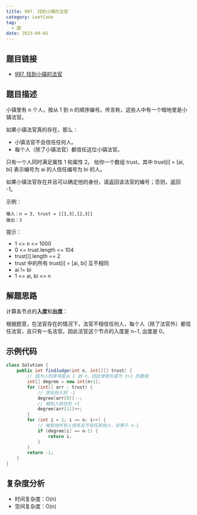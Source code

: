 ```yaml
---
title: 997. 找到小镇的法官
category: LeetCode
tag:
  - 图
date: 2023-04-01
---
```


## 题目链接

- [997. 找到小镇的法官](https://leetcode.cn/problems/find-the-town-judge/description/)

## 题目描述 <Badge text="简单" type="tip"/>

小镇里有 n 个人，按从 1 到 n 的顺序编号。传言称，这些人中有一个暗地里是小镇法官。

如果小镇法官真的存在，那么：

- 小镇法官不会信任任何人。
- 每个人（除了小镇法官）都信任这位小镇法官。

只有一个人同时满足属性 1 和属性 2。
给你一个数组 trust，其中 trust[i] = [ai, bi] 表示编号为 ai 的人信任编号为 bi 的人。

如果小镇法官存在并且可以确定他的身份，请返回该法官的编号；否则，返回 -1。

示例：

```
输入：n = 3, trust = [[1,3],[2,3]]
输出：3
```

提示：

- 1 <= n <= 1000
- 0 <= trust.length <= 104
- trust[i].length == 2
- trust 中的所有 trust[i] = [ai, bi] 互不相同
- ai != bi
- 1 <= ai, bi <= n

## 解题思路

计算各节点的**入度**和**出度**：

根据题意，在法官存在的情况下，法官不相信任何人，每个人（除了法官外）都信任法官，且只有一名法官。因此法官这个节点的入度是 n−1, 出度是 0。

## 示例代码

```java
class Solution {
    public int findJudge(int n, int[][] trust) {
        // 因为人的序号是从 1 到 n，因此使用长度为 n+1 的数组
        int[] degree = new int[n+1];
        for (int[] arr : trust) {
            // 信任别人则 -1
            degree[arr[0]]--;
            // 被别人信任则 +1
            degree[arr[1]]++;
        }
        for (int i = 1; i <= n; i++) {
            // 被其他所有人信任且不信任其他人，会等于 n-1
            if (degree[i] == n-1) {
                return i;
            }
        }
        return -1;
    }
}
```

## 复杂度分析

- 时间复杂度：O(n)
- 空间复杂度：O(n)
